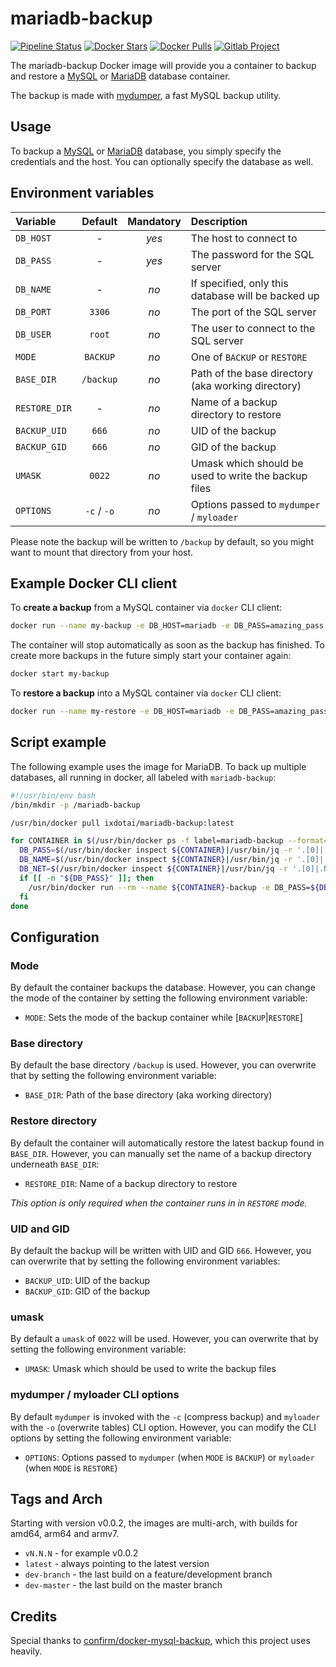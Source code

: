 # mariadb-backup

[![Pipeline Status](https://gitlab.com/ix.ai/mariadb-backup/badges/master/pipeline.svg)](https://gitlab.com/ix.ai/mariadb-backup/)
[![Docker Stars](https://img.shields.io/docker/stars/ixdotai/mariadb-backup.svg)](https://hub.docker.com/r/ixdotai/mariadb-backup/)
[![Docker Pulls](https://img.shields.io/docker/pulls/ixdotai/mariadb-backup.svg)](https://hub.docker.com/r/ixdotai/mariadb-backup/)
[![Gitlab Project](https://img.shields.io/badge/GitLab-Project-554488.svg)](https://gitlab.com/ix.ai/mariadb-backup/)

The mariadb-backup Docker image will provide you a container to backup and restore a [MySQL](https://hub.docker.com/_/mysql/) or [MariaDB](https://hub.docker.com/_/mariadb/) database container.

The backup is made with [mydumper](http://centminmod.com/mydumper.html), a fast MySQL backup utility.

## Usage

To backup a [MySQL](https://hub.docker.com/_/mysql/) or [MariaDB](https://hub.docker.com/_/mariadb/) database, you simply specify the credentials and the host. You can optionally specify the database as well.

## Environment variables
| **Variable**  | **Default** | **Mandatory** | **Description**                                      |
|:--------------|:-----------:|:-------------:|:-----------------------------------------------------|
| `DB_HOST`     | -           | *yes*         | The host to connect to                               |
| `DB_PASS`     | -           | *yes*         | The password for the SQL server                      |
| `DB_NAME`     | -           | *no*          | If specified, only this database will be backed up   |
| `DB_PORT`     | `3306`      | *no*          | The port of the SQL server                           |
| `DB_USER`     | `root`      | *no*          | The user to connect to the SQL server                |
| `MODE`        | `BACKUP`    | *no*          | One of `BACKUP` or `RESTORE`                         |
| `BASE_DIR`    | `/backup`   | *no*          | Path of the base directory (aka working directory)   |
| `RESTORE_DIR` | -           | *no*          | Name of a backup directory to restore                |
| `BACKUP_UID`  | `666`       | *no*          | UID of the backup                                    |
| `BACKUP_GID`  | `666`       | *no*          | GID of the backup                                    |
| `UMASK`       | `0022`      | *no*          | Umask which should be used to write the backup files |
| `OPTIONS`     | `-c` / `-o` | *no*          | Options passed to `mydumper` / `myloader`            |

Please note the backup will be written to `/backup` by default, so you might want to mount that directory from your host.

## Example Docker CLI client

To __create a backup__ from a MySQL container via `docker` CLI client:

```bash
docker run --name my-backup -e DB_HOST=mariadb -e DB_PASS=amazing_pass -v /var/mysql_backups:/backup ixdotai/mariadb-backup:latest
```

The container will stop automatically as soon as the backup has finished.
To create more backups in the future simply start your container again:

```bash
docker start my-backup
```

To __restore a backup__ into a MySQL container via `docker` CLI client:

```bash
docker run --name my-restore -e DB_HOST=mariadb -e DB_PASS=amazing_pass -v /var/mysql_backups:/backup ixdotai/mariadb-backup:latest
```

## Script example
The following example uses the image []() for MariaDB.
To back up multiple databases, all running in docker, all labeled with `mariadb-backup`:
```bash
#!/usr/bin/env bash
/bin/mkdir -p /mariadb-backup

/usr/bin/docker pull ixdotai/mariadb-backup:latest

for CONTAINER in $(/usr/bin/docker ps -f label=mariadb-backup --format='{{.Names}}'); do
  DB_PASS=$(/usr/bin/docker inspect ${CONTAINER}|/usr/bin/jq -r '.[0]|.Config.Env[]|select(test("^MARIADB_ROOT_PASSWORD.*"))'|/bin/sed -n 's/^MARIADB_ROOT_PASSWORD=\(.*\)/\1/p')
  DB_NAME=$(/usr/bin/docker inspect ${CONTAINER}|/usr/bin/jq -r '.[0]|.Config.Env[]|select(test("^MARIADB_DATABASE.*"))'|/bin/sed -n 's/^MARIADB_DATABASE=\(.*\)/\1/p')
  DB_NET=$(/usr/bin/docker inspect ${CONTAINER}|/usr/bin/jq -r '.[0]|.NetworkSettings.Networks|to_entries[]|.key')
  if [[ -n "${DB_PASS}" ]]; then
    /usr/bin/docker run --rm --name ${CONTAINER}-backup -e DB_PASS=${DB_PASS} -e DB_HOST=${CONTAINER} -e DB_NAME=${DB_NAME} --network ${DB_NET} -v /mariadb-backup:/backup ixdotai/mariadb-backup:latest
  fi
done

```

## Configuration


### Mode

By default the container backups the database.
However, you can change the mode of the container by setting the following environment variable:

* `MODE`: Sets the mode of the backup container while [`BACKUP`|`RESTORE`]

### Base directory

By default the base directory `/backup` is used.
However, you can overwrite that by setting the following environment variable:

* `BASE_DIR`: Path of the base directory (aka working directory)

### Restore directory

By default the container will automatically restore the latest backup found in `BASE_DIR`.
However, you can manually set the name of a backup directory underneath `BASE_DIR`:

* `RESTORE_DIR`: Name of a backup directory to restore

_This option is only required when the container runs in in `RESTORE` mode._

### UID and GID

By default the backup will be written with UID and GID `666`.
However, you can overwrite that by setting the following environment variables:

* `BACKUP_UID`: UID of the backup
* `BACKUP_GID`: GID of the backup

### umask

By default a `umask` of `0022` will be used.
However, you can overwrite that by setting the following environment variable:

* `UMASK`: Umask which should be used to write the backup files

### mydumper / myloader CLI options

By default `mydumper` is invoked with the `-c` (compress backup) and `myloader` with the `-o` (overwrite tables) CLI option.
However, you can modify the CLI options by setting the following environment variable:

* `OPTIONS`: Options passed to `mydumper` (when `MODE` is `BACKUP`) or `myloader` (when `MODE` is `RESTORE`)

## Tags and Arch

Starting with version v0.0.2, the images are multi-arch, with builds for amd64, arm64 and armv7.
* `vN.N.N` - for example v0.0.2
* `latest` - always pointing to the latest version
* `dev-branch` - the last build on a feature/development branch
* `dev-master` - the last build on the master branch

## Credits

Special thanks to [confirm/docker-mysql-backup](https://github.com/confirm/docker-mysql-backup), which this project uses heavily.
